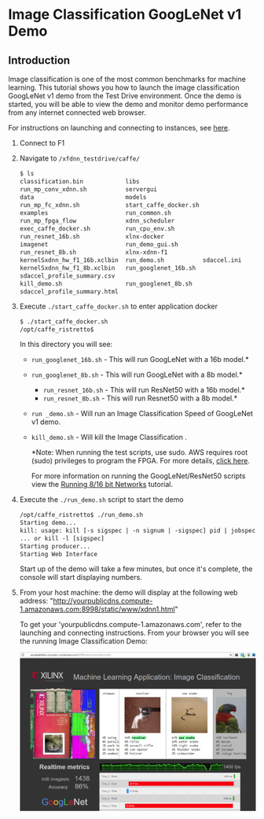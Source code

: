 # Image Classification GoogLeNet v1 Demo

## Introduction
Image classification is one of the most common benchmarks for machine learning. This tutorial shows you how to launch the image classification GoogLeNet v1 demo from the Test Drive environment. Once the demo is started, you will be able to view the demo and monitor demo performance from any internet connected web browser.


For instructions on launching and connecting to instances, see [here][].

1. Connect to F1
2. Navigate to `/xfdnn_testdrive/caffe/`
	```
	$ ls
	classification.bin            libs                  run_mp_conv_xdnn.sh           servergui
	data                          models                run_mp_fc_xdnn.sh             start_caffe_docker.sh
	examples                      run_common.sh         run_mp_fpga_flow              xdnn_scheduler
	exec_caffe_docker.sh          run_cpu_env.sh        run_resnet_16b.sh             xlnx-docker
	imagenet                      run_demo_gui.sh       run_resnet_8b.sh              xlnx-xdnn-f1
	kernelSxdnn_hw_f1_16b.xclbin  run_demo.sh           sdaccel.ini
	kernelSxdnn_hw_f1_8b.xclbin   run_googlenet_16b.sh  sdaccel_profile_summary.csv
	kill_demo.sh                  run_googlenet_8b.sh   sdaccel_profile_summary.html
	```

3. Execute `./start_caffe_docker.sh` to enter application docker
	```
	$ ./start_caffe_docker.sh
	/opt/caffe_ristretto$
	```
	In this directory you will see:
    - `run_googlenet_16b.sh` - This will run GoogLeNet with a 16b model.*
    - `run_googlenet_8b.sh`   - This will run GoogLeNet with a 8b model.*
		- `run_resnet_16b.sh`   - This will run ResNet50 with a 16b model.*
		- `run_resnet_8b.sh`   - This will run Resnet50 with a 8b model.*
    - `run _demo.sh`    - Will run an Image Classification Speed of GoogLeNet v1 demo.
    - `kill_demo.sh`    - Will kill the Image Classification .

		\*Note: When running the test scripts, use sudo. AWS requires root (sudo) privileges to program the FPGA. For more details, [click here][].

		For more information on running the GoogLeNet/ResNet50 scripts view the [Running 8/16 bit Networks][] tutorial.

4. Execute the `./run_demo.sh` script to start the demo
	```
	/opt/caffe_ristretto$ ./run_demo.sh
	Starting demo...
	kill: usage: kill [-s sigspec | -n signum | -sigspec] pid | jobspec ... or kill -l [sigspec]
	Starting producer...
	Starting Web Interface
	```
	Start up of the demo will take a few minutes, but once it's complete, the console will start displaying numbers.

5. From your host machine: the demo will display at the following web address:
	"http://yourpublicdns.compute-1.amazonaws.com:8998/static/www/xdnn1.html"

	To get your 'yourpublicdns.compute-1.amazonaws.com', refer to the launching and connecting instructions.
	From your browser you will see the running Image Classification Demo:

	![](img/image_classification.png)


[here]: launching_instance.md
[click here]: https://github.com/aws/aws-fpga/blob/master/sdk/userspace/fpga_mgmt_tools/README.md#sudo-or-root-privileges
[Running 8/16 bit Networks]: classification_16-8b.md
